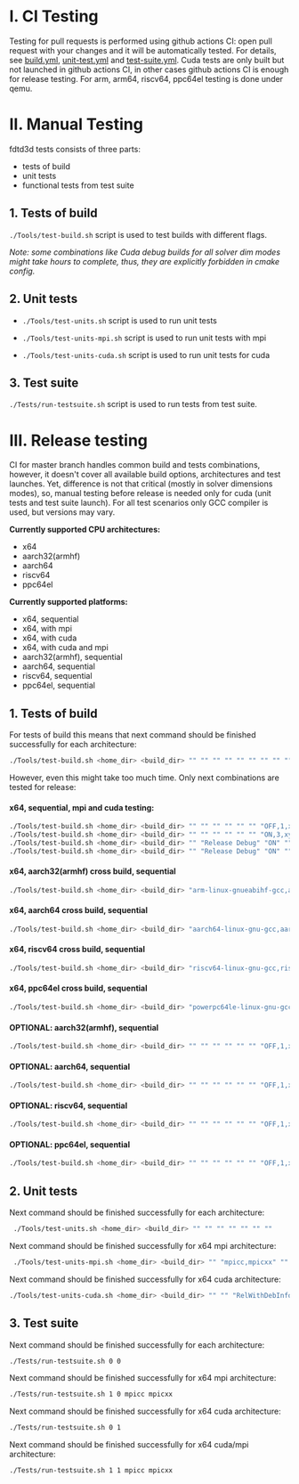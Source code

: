 # I. CI Testing

Testing for pull requests is performed using github actions CI: open pull request with your changes and it will be automatically tested. For details, see [build.yml](../.github/workflows/build.yml), [unit-test.yml](../.github/workflows/unit-test.yml) and [test-suite.yml](../.github/workflows/test-suite.yml). Cuda tests are only built but not launched in github actions CI, in other cases github actions CI is enough for release testing. For arm, arm64, riscv64, ppc64el testing is done under qemu.

# II. Manual Testing

fdtd3d tests consists of three parts:
- tests of build
- unit tests
- functional tests from test suite

## 1. Tests of build

`./Tools/test-build.sh` script is used to test builds with different flags.

*Note: some combinations like Cuda debug builds for all solver dim modes might take hours to complete, thus, they are explicitly forbidden in cmake config.*

## 2. Unit tests

- `./Tools/test-units.sh` script is used to run unit tests

- `./Tools/test-units-mpi.sh` script is used to run unit tests with mpi

- `./Tools/test-units-cuda.sh` script is used to run unit tests for cuda

## 3. Test suite

`./Tests/run-testsuite.sh` script is used to run tests from test suite.

# III. Release testing

CI for master branch handles common build and tests combinations, however, it doesn't cover all available build options, architectures and test launches. Yet, difference is not that critical (mostly in solver dimensions modes), so, manual testing before release is needed only for cuda (unit tests and test suite launch). For all test scenarios only GCC compiler is used, but versions may vary.

**Currently supported CPU architectures:**
- x64
- aarch32(armhf)
- aarch64
- riscv64
- ppc64el

**Currently supported platforms:**
- x64, sequential
- x64, with mpi
- x64, with cuda
- x64, with cuda and mpi
- aarch32(armhf), sequential
- aarch64, sequential
- riscv64, sequential
- ppc64el, sequential

## 1. Tests of build

For tests of build this means that next command should be finished successfully for each architecture:
```sh
./Tools/test-build.sh <home_dir> <build_dir> "" "" "" "" "" "" "" "" "" ""
```

However, even this might take too much time. Only next combinations are tested for release:

#### x64, sequential, mpi and cuda testing:
```sh
./Tools/test-build.sh <home_dir> <build_dir> "" "" "" "" "" "" "OFF,1,x" "OFF,sm" "ALL" ""
./Tools/test-build.sh <home_dir> <build_dir> "" "" "" "" "" "" "ON,3,xyz" "OFF,sm" "ALL" ""
./Tools/test-build.sh <home_dir> <build_dir> "" "Release Debug" "ON" "" "" "" "OFF,1,x" "ON,sm_35" "ALL" ""
./Tools/test-build.sh <home_dir> <build_dir> "" "Release Debug" "ON" "" "" "" "ON,3,xyz" "ON,sm_35" "ALL" ""
```

#### x64, aarch32(armhf) cross build, sequential
```sh
./Tools/test-build.sh <home_dir> <build_dir> "arm-linux-gnueabihf-gcc,arm-linux-gnueabihf-g++" "" "" "" "" "" "OFF,1,x" "OFF,sm" "ALL" "arm-gcc-toolchain.cmake"
```

#### x64, aarch64 cross build, sequential
```sh
./Tools/test-build.sh <home_dir> <build_dir> "aarch64-linux-gnu-gcc,aarch64-linux-gnu-g++" "" "" "" "" "" "OFF,1,x" "OFF,sm" "ALL" "arm64-gcc-toolchain.cmake"
```

#### x64, riscv64 cross build, sequential
```sh
./Tools/test-build.sh <home_dir> <build_dir> "riscv64-linux-gnu-gcc,riscv64-linux-gnu-g++" "" "" "" "" "" "OFF,1,x" "OFF,sm" "ALL" "riscv64-gcc-toolchain.cmake"
```

#### x64, ppc64el cross build, sequential
```sh
./Tools/test-build.sh <home_dir> <build_dir> "powerpc64le-linux-gnu-gcc,powerpc64le-linux-gnu-g++" "" "" "" "" "" "OFF,1,x" "OFF,sm" "ALL" "ppc64el-gcc-toolchain.cmake"
```

#### OPTIONAL: aarch32(armhf), sequential
```sh
./Tools/test-build.sh <home_dir> <build_dir> "" "" "" "" "" "" "OFF,1,x" "OFF,sm" "ALL" ""
```

#### OPTIONAL: aarch64, sequential
```sh
./Tools/test-build.sh <home_dir> <build_dir> "" "" "" "" "" "" "OFF,1,x" "OFF,sm" "ALL" ""
```

#### OPTIONAL: riscv64, sequential
```sh
./Tools/test-build.sh <home_dir> <build_dir> "" "" "" "" "" "" "OFF,1,x" "OFF,sm" "ALL" ""
```

#### OPTIONAL: ppc64el, sequential
```sh
./Tools/test-build.sh <home_dir> <build_dir> "" "" "" "" "" "" "OFF,1,x" "OFF,sm" "ALL" ""
```

## 2. Unit tests

Next command should be finished successfully for each architecture:
```sh
 ./Tools/test-units.sh <home_dir> <build_dir> "" "" "" "" "" "" ""
```

Next command should be finished successfully for x64 mpi architecture:
```sh
 ./Tools/test-units-mpi.sh <home_dir> <build_dir> "" "mpicc,mpicxx" "" "" "" ""
```

Next command should be finished successfully for x64 cuda architecture:
```sh
./Tools/test-units-cuda.sh <home_dir> <build_dir> "" "" "RelWithDebInfo" "ON" "" "f d" "" ""
```

## 3. Test suite

Next command should be finished successfully for each architecture:
```sh
./Tests/run-testsuite.sh 0 0
```

Next command should be finished successfully for x64 mpi architecture:
```sh
./Tests/run-testsuite.sh 1 0 mpicc mpicxx
```

Next command should be finished successfully for x64 cuda architecture:
```sh
./Tests/run-testsuite.sh 0 1
```

Next command should be finished successfully for x64 cuda/mpi architecture:
```sh
./Tests/run-testsuite.sh 1 1 mpicc mpicxx
```
